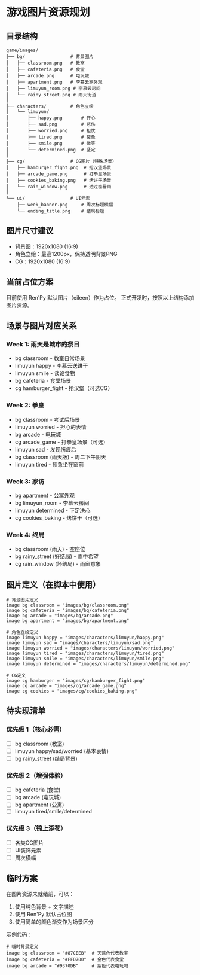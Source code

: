 # 游戏图片资源规划

## 目录结构

```
game/images/
├── bg/                 # 背景图片
│   ├── classroom.png   # 教室
│   ├── cafeteria.png   # 食堂
│   ├── arcade.png      # 电玩城
│   ├── apartment.png   # 李慕云家外观
│   ├── limuyun_room.png # 李慕云房间
│   └── rainy_street.png # 雨天街道
│
├── characters/         # 角色立绘
│   └── limuyun/
│       ├── happy.png       # 开心
│       ├── sad.png         # 悲伤
│       ├── worried.png     # 担忧
│       ├── tired.png       # 疲惫
│       ├── smile.png       # 微笑
│       └── determined.png  # 坚定
│
├── cg/                 # CG图片（特殊场景）
│   ├── hamburger_fight.png  # 抢汉堡场景
│   ├── arcade_game.png      # 打拳皇场景
│   ├── cookies_baking.png   # 烤饼干场景
│   └── rain_window.png      # 透过窗看雨
│
└── ui/                 # UI元素
    ├── week_banner.png     # 周次标题横幅
    └── ending_title.png    # 结局标题

```

## 图片尺寸建议

- 背景图：1920x1080 (16:9)
- 角色立绘：最高1200px，保持透明背景PNG
- CG：1920x1080 (16:9)

## 当前占位方案

目前使用 Ren'Py 默认图片（eileen）作为占位。
正式开发时，按照以上结构添加图片资源。

## 场景与图片对应关系

### Week 1: 雨天是城市的祭日

- bg classroom - 教室日常场景
- limuyun happy - 李慕云送饼干
- limuyun smile - 谈论食物
- bg cafeteria - 食堂场景
- cg hamburger_fight - 抢汉堡（可选CG）

### Week 2: 拳皇

- bg classroom - 考试后场景
- limuyun worried - 担心的表情
- bg arcade - 电玩城
- cg arcade_game - 打拳皇场景（可选）
- limuyun sad - 发现伤痕后
- bg classroom (雨天版) - 周二下午阴天
- limuyun tired - 疲惫坐在窗前

### Week 3: 家访

- bg apartment - 公寓外观
- bg limuyun_room - 李慕云房间
- limuyun determined - 下定决心
- cg cookies_baking - 烤饼干（可选）

### Week 4: 终局

- bg classroom (雨天) - 空座位
- bg rainy_street (好结局) - 雨中希望
- cg rain_window (坏结局) - 雨窗意象

## 图片定义（在脚本中使用）

```renpy
# 背景图片定义
image bg classroom = "images/bg/classroom.png"
image bg cafeteria = "images/bg/cafeteria.png"
image bg arcade = "images/bg/arcade.png"
image bg apartment = "images/bg/apartment.png"

# 角色立绘定义
image limuyun happy = "images/characters/limuyun/happy.png"
image limuyun sad = "images/characters/limuyun/sad.png"
image limuyun worried = "images/characters/limuyun/worried.png"
image limuyun tired = "images/characters/limuyun/tired.png"
image limuyun smile = "images/characters/limuyun/smile.png"
image limuyun determined = "images/characters/limuyun/determined.png"

# CG定义
image cg hamburger = "images/cg/hamburger_fight.png"
image cg arcade = "images/cg/arcade_game.png"
image cg cookies = "images/cg/cookies_baking.png"
```

## 待实现清单

### 优先级 1（核心必需）

- [ ] bg classroom (教室)
- [ ] limuyun happy/sad/worried (基本表情)
- [ ] bg rainy_street (结局背景)

### 优先级 2（增强体验）

- [ ] bg cafeteria (食堂)
- [ ] bg arcade (电玩城)
- [ ] bg apartment (公寓)
- [ ] limuyun tired/smile/determined

### 优先级 3（锦上添花）

- [ ] 各类CG图片
- [ ] UI装饰元素
- [ ] 周次横幅

## 临时方案

在图片资源未就绪前，可以：

1. 使用纯色背景 + 文字描述
2. 使用 Ren'Py 默认占位图
3. 使用简单的颜色渐变作为场景区分

示例代码：

```renpy
# 临时背景定义
image bg classroom = "#87CEEB"  # 天蓝色代表教室
image bg cafeteria = "#FFD700"  # 金色代表食堂
image bg arcade = "#9370DB"     # 紫色代表电玩城
```

